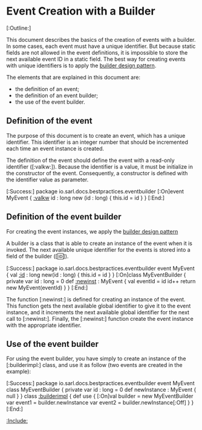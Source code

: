 # Event Creation with a Builder

[:Outline:]

This document describes the basics of the creation of events with a builder.
In some cases, each event must have a unique identifier.
But because static fields are not allowed in the event definitions,
it is impossible to store the next available event ID in a static field.
The best way for creating events with unique identifiers is to apply the
[builder design pattern](https://en.wikipedia.org/wiki/Software_design_pattern).  

The elements that are explained in this document are:

* the definition of an event;
* the definition of an event builder;
* the use of the event builder.


## Definition of the event

The purpose of this document is to create an event, which has a unique identifier.
This identifier is an integer number that should be incremented each time an
event instance is created.

The definition of the event should define the event with a read-only identifier ([:valkw:]).
Because the identifier is a value, it must be initialize in the constructor of the event.
Consequently, a constructor is defined with the identifier value as parameter.

[:Success:]
	package io.sarl.docs.bestpractices.eventbuilder
	[:On]event MyEvent {
		[:valkw](val) id : long
		new (id : long) {
			this.id = id
		}
	}
[:End:]


## Definition of the event builder

For creating the event instances, we apply the
[builder design pattern](https://en.wikipedia.org/wiki/Software_design_pattern)

A builder is a class that is able to create an instance of the event when it is invoked.
The next available unique identifier for the events is stored into a field of the builder ([:id:]).

[:Success:]
	package io.sarl.docs.bestpractices.eventbuilder
	event MyEvent {
		val [:id](id) : long
		new(id : long) {
			this.id = id
		}
	}
	[:On]class MyEventBuilder {
		private var id : long = 0
		def [:newinst](newInstance) : MyEvent {
			val eventId = id
			id++
			return new MyEvent(eventId)
		}
	}
[:End:]


The function [:newinst:] is defined for creating an instance of the event. This function
gets the next available global identifier to give it to the event instance, and it increments
the next available global identifier for the next call to [:newinst:].
Finally, the [:newinst:] function create the event instance with the appropriate identifier. 


## Use of the event builder

For using the event builder, you have simply to create an instance of the [:builderimpl:]
class, and use it as follow (two events are created in the example):

[:Success:]
	package io.sarl.docs.bestpractices.eventbuilder
	event MyEvent
	class MyEventBuilder {
		private var id : long = 0
		def newInstance : MyEvent {
			null
		}
	}
	class [:builderimpl](MyEventBuilderUser) {
		def use {
			[:On]val builder = new MyEventBuilder
			var event1 = builder.newInstance
			var event2 = builder.newInstance[:Off]
		}
	}
[:End:]



[:Include:](../legal.inc)

